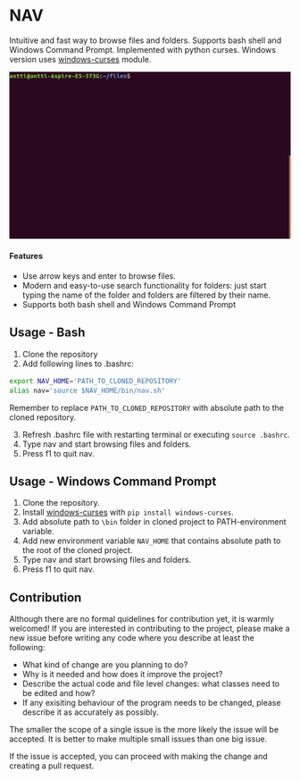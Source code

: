 # NAV

Intuitive and fast way to browse files and folders. Supports bash shell and Windows Command Prompt. Implemented with python curses. Windows version uses [windows-curses](https://github.com/zephyrproject-rtos/windows-curses) module.

![gif](doc/nav2.gif)

#### Features
- Use arrow keys and enter to browse files.
- Modern and easy-to-use search functionality for folders: just start typing the name of the folder and folders are filtered by their name.
- Supports both bash shell and Windows Command Prompt

## Usage - Bash
1. Clone the repository
2. Add following lines to .bashrc:
```bash
export NAV_HOME='PATH_TO_CLONED_REPOSITORY'
alias nav='source $NAV_HOME/bin/nav.sh'
```
Remember to replace `PATH_TO_CLONED_REPOSITORY` with absolute path to the cloned repository.

3. Refresh .bashrc file with restarting terminal or executing `source .bashrc`.
4. Type nav and start browsing files and folders.
5. Press f1 to quit nav.

## Usage - Windows Command Prompt

1. Clone the repository.
2. Install [windows-curses](https://github.com/zephyrproject-rtos/windows-curses) with `pip install windows-curses`.
3. Add absolute path to `\bin` folder in cloned project to PATH-environment variable.
4. Add new environment variable `NAV_HOME` that contains absolute path to the root of the cloned project.
5. Type nav and start browsing files and folders.
6. Press f1 to quit nav.

## Contribution

Although there are no formal quidelines for contribution yet, it is warmly welcomed! If you are interested in contributing to the project, please make a new issue before writing any code where you describe at least the following:

- What kind of change are you planning to do?
- Why is it needed and how does it improve the project?
- Describe the actual code and file level changes: what classes need to be edited and how?
- If any exisiting behaviour of the program needs to be changed, please describe it as accurately as possibly.

The smaller the scope of a single issue is the more likely the issue will be accepted. It is better to make multiple small issues than one big issue.

If the issue is accepted, you can proceed with making the change and creating a pull request.
